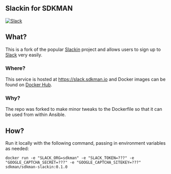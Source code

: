 ## Slackin for SDKMAN

[![Slack](https://slack.sdkman.io/badge.svg)](https://slack.sdkman.io)

## What?

This is a fork of the popular [Slackin](https://github.com/rauchg/slackin) project and allows users to sign up to [Slack](https://slack.com) very easily.

### Where?

This service is hosted at https://slack.sdkman.io and Docker images can be found on [Docker Hub](https://cloud.docker.com/u/sdkman/repository/docker/sdkman/sdkman-slackin).

### Why?

The repo was forked to make minor tweaks to the Dockerfile so that it can be used from within Ansible.

## How?

Run it locally with the following command, passing in environment variables as needed:

```
docker run -e "SLACK_ORG=sdkman" -e "SLACK_TOKEN=???" -e "GOOGLE_CAPTCHA_SECRET=???" -e "GOOGLE_CAPTCHA_SITEKEY=???" sdkman/sdkman-slackin:0.1.0
```


